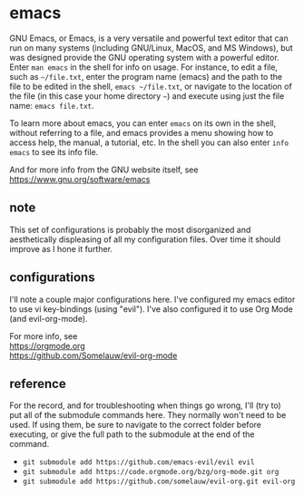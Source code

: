 
# emacs

GNU Emacs, or Emacs, is a very versatile and powerful text editor that can run
on many systems (including GNU/Linux, MacOS, and MS Windows), but was designed
provide the GNU operating system with a powerful editor.  Enter `man emacs` in
the shell for info on usage.  For instance, to edit a file, such as
`~/file.txt`, enter the program name (emacs) and the path to the file to be
edited in the shell, `emacs ~/file.txt`, or navigate to the location of the file
(in this case your home directory `~`) and execute using just the file name:
`emacs file.txt`.

To learn more about emacs, you can enter `emacs` on its own in the shell,
without referring to a file, and emacs provides a menu showing how to access
help, the manual, a tutorial, etc.  In the shell you can also enter
`info emacs` to see its info file.

And for more info from the GNU website itself, see  
  https://www.gnu.org/software/emacs


## note

This set of configurations is probably the most disorganized and aesthetically
displeasing of all my configuration files.  Over time it should improve as I
hone it further.


## configurations

I'll note a couple major configurations here.  I've configured my emacs editor
to use vi key-bindings (using "evil").  I've also configured it to use Org Mode
(and evil-org-mode).

For more info, see  
  https://orgmode.org  
  https://github.com/Somelauw/evil-org-mode


## reference

For the record, and for troubleshooting when things go wrong, I'll (try to) put
all of the submodule commands here.  They normally won't need to be used.  If
using them, be sure to navigate to the correct folder before executing, or give
the full path to the submodule at the end of the command.

* `git submodule add https://github.com/emacs-evil/evil evil`
* `git submodule add https://code.orgmode.org/bzg/org-mode.git org`
* `git submodule add https://github.com/somelauw/evil-org.git evil-org`

